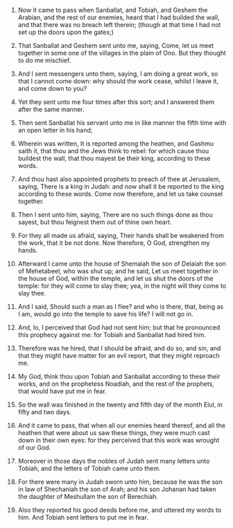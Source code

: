 1. Now it came to pass when Sanballat, and Tobiah, and Geshem the
Arabian, and the rest of our enemies, heard that I had builded the
wall, and that there was no breach left therein; (though at that time
I had not set up the doors upon the gates;)

2. That Sanballat and
Geshem sent unto me, saying, Come, let us meet together in some one of
the villages in the plain of Ono. But they thought to do me mischief.

3. And I sent messengers unto them, saying, I am doing a great work,
so that I cannot come down: why should the work cease, whilst I leave
it, and come down to you?

4. Yet they sent unto me four times after
this sort; and I answered them after the same manner.

5. Then sent Sanballat his servant unto me in like manner the fifth
time with an open letter in his hand;

6. Wherein was written, It is
reported among the heathen, and Gashmu saith it, that thou and the
Jews think to rebel: for which cause thou buildest the wall, that thou
mayest be their king, according to these words.

7. And thou hast also appointed prophets to preach of thee at
Jerusalem, saying, There is a king in Judah: and now shall it be
reported to the king according to these words. Come now therefore, and
let us take counsel together.

8. Then I sent unto him, saying, There are no such things done as
thou sayest, but thou feignest them out of thine own heart.

9. For they all made us afraid, saying, Their hands shall be weakened
from the work, that it be not done. Now therefore, O God, strengthen
my hands.

10. Afterward I came unto the house of Shemaiah the son of Delaiah
the son of Mehetabeel, who was shut up; and he said, Let us meet
together in the house of God, within the temple, and let us shut the
doors of the temple: for they will come to slay thee; yea, in the
night will they come to slay thee.

11. And I said, Should such a man as I flee? and who is there, that,
being as I am, would go into the temple to save his life? I will not
go in.

12. And, lo, I perceived that God had not sent him; but that he
pronounced this prophecy against me: for Tobiah and Sanballat had
hired him.

13. Therefore was he hired, that I should be afraid, and do so, and
sin, and that they might have matter for an evil report, that they
might reproach me.

14. My God, think thou upon Tobiah and Sanballat according to these
their works, and on the prophetess Noadiah, and the rest of the
prophets, that would have put me in fear.

15. So the wall was finished in the twenty and fifth day of the month
Elul, in fifty and two days.

16. And it came to pass, that when all our enemies heard thereof, and
all the heathen that were about us saw these things, they were much
cast down in their own eyes: for they perceived that this work was
wrought of our God.

17. Moreover in those days the nobles of Judah sent many letters unto
Tobiah, and the letters of Tobiah came unto them.

18. For there were many in Judah sworn unto him, because he was the
son in law of Shechaniah the son of Arah; and his son Johanan had
taken the daughter of Meshullam the son of Berechiah.

19. Also they reported his good deeds before me, and uttered my words
to him. And Tobiah sent letters to put me in fear.